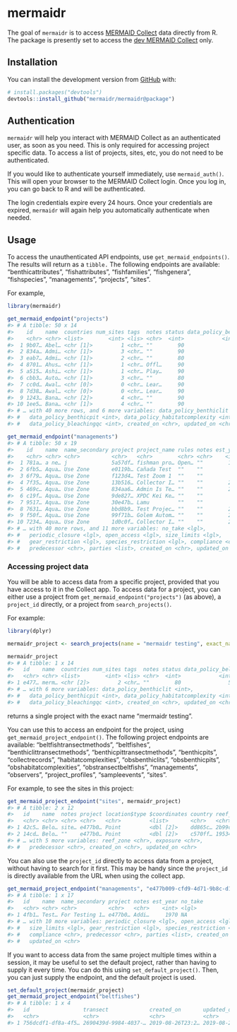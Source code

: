 
<!-- README.md is generated from README.Rmd. Please edit that file -->

# mermaidr

<!-- badges: start -->

<!-- badges: end -->

The goal of `mermaidr` is to access [MERMAID
Collect](https://collect.datamermaid.org/) data directly from R. The
package is presently set to access the [dev MERMAID
Collect](https://dev-collect.datamermaid.org/) only.

## Installation

You can install the development version from
[GitHub](https://github.com/) with:

``` r
# install.packages("devtools")
devtools::install_github("mermaidr/mermaidr@package")
```

## Authentication

`mermaidr` will help you interact with MERMAID Collect as an
authenticated user, as soon as you need. This is only required for
accessing project specific data. To access a list of projects, sites,
etc, you do not need to be authenticated.

If you would like to authenticate yourself immediately, use
`mermaid_auth()`. This will open your browser to the MERMAID Collect
login. Once you log in, you can go back to R and will be authenticated.

The login credentials expire every 24 hours. Once your credentials are
expired, `mermaidr` will again help you automatically authenticate when
needed.

## Usage

To access the unauthenticated API endpoints, use
`get_mermaid_endpoints()`. The results will return as a `tibble.` The
following endpoints are available: “benthicattributes”,
“fishattributes”, “fishfamilies”, “fishgenera”, “fishspecies”,
“managements”, “projects”, “sites”.

For example,

``` r
library(mermaidr)

get_mermaid_endpoint("projects")
#> # A tibble: 50 x 14
#>    id    name  countries num_sites tags  notes status data_policy_bel…
#>    <chr> <chr> <list>        <int> <lis> <chr>  <int>            <int>
#>  1 9b07… Abel… <chr [1]>         1 <chr… ""        90               50
#>  2 834a… Admi… <chr [1]>         3 <chr… ""        90               50
#>  3 eab7… Admi… <chr [1]>         2 <chr… ""        80               50
#>  4 8701… Ahus… <chr [1]>         1 <chr… Offl…     90               50
#>  5 a515… Ashi… <chr [1]>         1 <chr… Play…     90               50
#>  6 cbb3… Auto… <chr [1]>         3 <chr… ""        80               50
#>  7 cc0d… Awal… <chr [0]>         0 <chr… Lear…     90               50
#>  8 7d38… Awal… <chr [0]>         0 <chr… Lear…     90               50
#>  9 1243… Bana… <chr [2]>         4 <chr… ""        90               50
#> 10 1ee5… Bana… <chr [1]>         4 <chr… ""        90               50
#> # … with 40 more rows, and 6 more variables: data_policy_benthiclit <int>,
#> #   data_policy_benthicpit <int>, data_policy_habitatcomplexity <int>,
#> #   data_policy_bleachingqc <int>, created_on <chr>, updated_on <chr>
```

``` r
get_mermaid_endpoint("managements")
#> # A tibble: 50 x 19
#>    id    name  name_secondary project project_name rules notes est_year
#>    <chr> <chr> <chr>          <chr>   <chr>        <chr> <chr>    <int>
#>  1 781a… a ne… j              5a57df… fishman pro… Open… ""        1990
#>  2 6fb5… Aqua… Use Zone       e0119b… Cañada Test  ""    ""          NA
#>  3 6f79… Aqua… Use Zone       f123d4… Test Zoom 1  ""    ""          NA
#>  4 7f35… Aqua… Use Zone       13b516… Collector I… ""    ""        2017
#>  5 469c… Aqua… Use Zone       834aa6… Admin Is Te… ""    ""        2017
#>  6 c19f… Aqua… Use Zone       9de827… XPDC Kei Ke… ""    ""          NA
#>  7 9517… Aqua… Use Zone       30e47b… Lamu         ""    ""          NA
#>  8 7631… Aqua… Use Zone       bbd8b9… Test Projec… ""    ""        2017
#>  9 f50f… Aqua… Use Zone       99f71b… Golem Autom… ""    ""        2017
#> 10 7234… Aqua… Use Zone       1d0c0f… Collector I… ""    ""        2017
#> # … with 40 more rows, and 11 more variables: no_take <lgl>,
#> #   periodic_closure <lgl>, open_access <lgl>, size_limits <lgl>,
#> #   gear_restriction <lgl>, species_restriction <lgl>, compliance <chr>,
#> #   predecessor <chr>, parties <list>, created_on <chr>, updated_on <chr>
```

### Accessing project data

You will be able to access data from a specific project, provided that
you have access to it in the Collect app. To access data for a project,
you can either use a project from `get_mermaid_endpoint("projects")` (as
above), a `project_id` directly, or a project from `search_projects()`.

For example:

``` r
library(dplyr)

mermaidr_project <- search_projects(name = "mermaidr testing", exact_name = TRUE)

mermaidr_project
#> # A tibble: 1 x 14
#>   id    name  countries num_sites tags  notes status data_policy_bel…
#>   <chr> <chr> <list>        <int> <lis> <chr>  <int>            <int>
#> 1 e477… merm… <chr [2]>         2 <chr… ""        80               50
#> # … with 6 more variables: data_policy_benthiclit <int>,
#> #   data_policy_benthicpit <int>, data_policy_habitatcomplexity <int>,
#> #   data_policy_bleachingqc <int>, created_on <chr>, updated_on <chr>
```

returns a single project with the exact name “mermaidr testing”.

You can use this to access an endpoint for the project, using
`get_mermaid_project_endpoint()`. The following project endpoints are
available: “beltfishtransectmethods”, “beltfishes”,
“benthiclittransectmethods”, “benthicpittransectmethods”,
“benthicpits”, “collectrecords”, “habitatcomplexities”,
“obsbenthiclits”, “obsbenthicpits”, “obshabitatcomplexities”,
“obstransectbeltfishs”, “managements”, “observers”,
“project\_profiles”, “sampleevents”, “sites”.

For example, to see the sites in this project:

``` r
get_mermaid_project_endpoint("sites", mermaidr_project)
#> # A tibble: 2 x 12
#>   id    name  notes project location$type $coordinates country reef_type
#>   <chr> <chr> <chr> <chr>   <chr>         <list>       <chr>   <chr>    
#> 1 42c5… Belo… site… e477b0… Point         <dbl [2]>    dd865c… 2b99cdf4…
#> 2 14cd… Belo… ""    e477b0… Point         <dbl [2]>    c570ff… 19534716…
#> # … with 5 more variables: reef_zone <chr>, exposure <chr>,
#> #   predecessor <chr>, created_on <chr>, updated_on <chr>
```

You can also use the `project_id` directly to access data from a
project, without having to search for it first. This may be handy since
the `project_id` is directly available from the URL when using the
collect
app.

``` r
get_mermaid_project_endpoint("managements", "e477b009-cfd9-4d71-9b8c-d1684f38b954")
#> # A tibble: 1 x 17
#>   id    name  name_secondary project notes est_year no_take
#>   <chr> <chr> <chr>          <chr>   <chr>    <int> <lgl>  
#> 1 4fb1… Test… For Testing 1… e477b0… Addi…     1970 NA     
#> # … with 10 more variables: periodic_closure <lgl>, open_access <lgl>,
#> #   size_limits <lgl>, gear_restriction <lgl>, species_restriction <lgl>,
#> #   compliance <chr>, predecessor <chr>, parties <list>, created_on <chr>,
#> #   updated_on <chr>
```

If you want to access data from the same project multiple times within a
session, it may be useful to set the default project, rather than having
to supply it every time. You can do this using `set_default_project()`.
Then, you can just supply the endpoint, and the default project is used.

``` r
set_default_project(mermaidr_project)
get_mermaid_project_endpoint("beltfishes")
#> # A tibble: 1 x 4
#>   id                 transect             created_on       updated_on      
#>   <chr>              <chr>                <chr>            <chr>           
#> 1 756dcdf1-df8a-4f5… 2690439d-9984-4037-… 2019-08-26T23:2… 2019-08-26T23:2…
```
